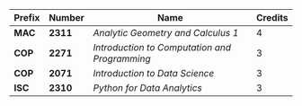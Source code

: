 | Prefix | Number | Name | Credits |
|--------|--------|------|---------|
| **MAC**| **2311**|_Analytic Geometry and Calculus 1_| 4 |
|**COP**|**2271**|_Introduction to Computation and Programming_| 3 |
|**COP**|**2071**|_Introduction to Data Science_| 3 |
|**ISC**|**2310**|_Python for Data Analytics_| 3 |
